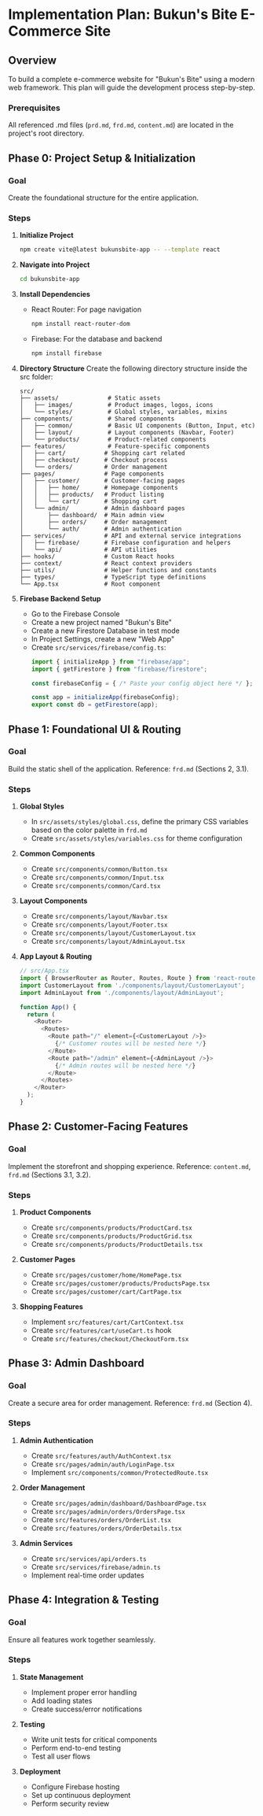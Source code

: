# Implementation Plan: Bukun's Bite E-Commerce Site

## Overview
To build a complete e-commerce website for "Bukun's Bite" using a modern web framework. This plan will guide the development process step-by-step.

### Prerequisites
All referenced .md files (`prd.md`, `frd.md`, `content.md`) are located in the project's root directory.

## Phase 0: Project Setup & Initialization

### Goal
Create the foundational structure for the entire application.

### Steps

1. **Initialize Project**
   ```bash
   npm create vite@latest bukunsbite-app -- --template react
   ```

2. **Navigate into Project**
   ```bash
   cd bukunsbite-app
   ```

3. **Install Dependencies**
   - React Router: For page navigation
     ```bash
     npm install react-router-dom
     ```
   - Firebase: For the database and backend
     ```bash
     npm install firebase
     ```

4. **Directory Structure**
   Create the following directory structure inside the src folder:
   ```
   src/
   ├── assets/              # Static assets
   │   ├── images/          # Product images, logos, icons
   │   └── styles/          # Global styles, variables, mixins
   ├── components/          # Shared components
   │   ├── common/          # Basic UI components (Button, Input, etc)
   │   ├── layout/          # Layout components (Navbar, Footer)
   │   └── products/        # Product-related components
   ├── features/            # Feature-specific components
   │   ├── cart/           # Shopping cart related
   │   ├── checkout/       # Checkout process
   │   └── orders/         # Order management
   ├── pages/              # Page components
   │   ├── customer/       # Customer-facing pages
   │   │   ├── home/       # Homepage components
   │   │   ├── products/   # Product listing
   │   │   └── cart/       # Shopping cart
   │   └── admin/          # Admin dashboard pages
   │       ├── dashboard/  # Main admin view
   │       ├── orders/     # Order management
   │       └── auth/       # Admin authentication
   ├── services/           # API and external service integrations
   │   ├── firebase/       # Firebase configuration and helpers
   │   └── api/            # API utilities
   ├── hooks/              # Custom React hooks
   ├── context/            # React context providers
   ├── utils/              # Helper functions and constants
   ├── types/              # TypeScript type definitions
   └── App.tsx             # Root component
   ```

5. **Firebase Backend Setup**
   - Go to the Firebase Console
   - Create a new project named "Bukun's Bite"
   - Create a new Firestore Database in test mode
   - In Project Settings, create a new "Web App"
   - Create `src/services/firebase/config.ts`:
     ```typescript
     import { initializeApp } from "firebase/app";
     import { getFirestore } from "firebase/firestore";

     const firebaseConfig = { /* Paste your config object here */ };

     const app = initializeApp(firebaseConfig);
     export const db = getFirestore(app);
     ```

## Phase 1: Foundational UI & Routing

### Goal
Build the static shell of the application. Reference: `frd.md` (Sections 2, 3.1).

### Steps

1. **Global Styles**
   - In `src/assets/styles/global.css`, define the primary CSS variables based on the color palette in `frd.md`
   - Create `src/assets/styles/variables.css` for theme configuration

2. **Common Components**
   - Create `src/components/common/Button.tsx`
   - Create `src/components/common/Input.tsx`
   - Create `src/components/common/Card.tsx`

3. **Layout Components**
   - Create `src/components/layout/Navbar.tsx`
   - Create `src/components/layout/Footer.tsx`
   - Create `src/components/layout/CustomerLayout.tsx`
   - Create `src/components/layout/AdminLayout.tsx`

4. **App Layout & Routing**
   ```typescript
   // src/App.tsx
   import { BrowserRouter as Router, Routes, Route } from 'react-router-dom';
   import CustomerLayout from './components/layout/CustomerLayout';
   import AdminLayout from './components/layout/AdminLayout';

   function App() {
     return (
       <Router>
         <Routes>
           <Route path="/" element={<CustomerLayout />}>
             {/* Customer routes will be nested here */}
           </Route>
           <Route path="/admin" element={<AdminLayout />}>
             {/* Admin routes will be nested here */}
           </Route>
         </Routes>
       </Router>
     );
   }
   ```

## Phase 2: Customer-Facing Features

### Goal
Implement the storefront and shopping experience. Reference: `content.md`, `frd.md` (Sections 3.1, 3.2).

### Steps

1. **Product Components**
   - Create `src/components/products/ProductCard.tsx`
   - Create `src/components/products/ProductGrid.tsx`
   - Create `src/components/products/ProductDetails.tsx`

2. **Customer Pages**
   - Create `src/pages/customer/home/HomePage.tsx`
   - Create `src/pages/customer/products/ProductsPage.tsx`
   - Create `src/pages/customer/cart/CartPage.tsx`

3. **Shopping Features**
   - Implement `src/features/cart/CartContext.tsx`
   - Create `src/features/cart/useCart.ts` hook
   - Create `src/features/checkout/CheckoutForm.tsx`

## Phase 3: Admin Dashboard

### Goal
Create a secure area for order management. Reference: `frd.md` (Section 4).

### Steps

1. **Admin Authentication**
   - Create `src/features/auth/AuthContext.tsx`
   - Create `src/pages/admin/auth/LoginPage.tsx`
   - Implement `src/components/common/ProtectedRoute.tsx`

2. **Order Management**
   - Create `src/pages/admin/dashboard/DashboardPage.tsx`
   - Create `src/pages/admin/orders/OrdersPage.tsx`
   - Create `src/features/orders/OrderList.tsx`
   - Create `src/features/orders/OrderDetails.tsx`

3. **Admin Services**
   - Create `src/services/api/orders.ts`
   - Create `src/services/firebase/admin.ts`
   - Implement real-time order updates

## Phase 4: Integration & Testing

### Goal
Ensure all features work together seamlessly.

### Steps

1. **State Management**
   - Implement proper error handling
   - Add loading states
   - Create success/error notifications

2. **Testing**
   - Write unit tests for critical components
   - Perform end-to-end testing
   - Test all user flows

3. **Deployment**
   - Configure Firebase hosting
   - Set up continuous deployment
   - Perform security review

